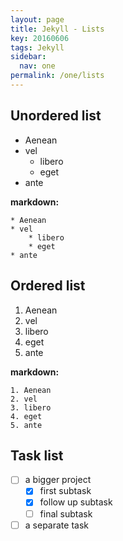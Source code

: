 ```yaml
---
layout: page
title: Jekyll - Lists
key: 20160606
tags: Jekyll
sidebar:
  nav: one
permalink: /one/lists
---
```


## Unordered list

- Aenean
- vel
  - libero
  - eget
- ante

<!--more-->

**markdown:**

    * Aenean
    * vel
        * libero
        * eget
    * ante

## Ordered list

1. Aenean
2. vel
3. libero
4. eget
5. ante

**markdown:**

    1. Aenean
    2. vel
    3. libero
    4. eget
    5. ante

## Task list

- [ ] a bigger project
  - [x] first subtask
  - [x] follow up subtask
  - [ ] final subtask
- [ ] a separate task
